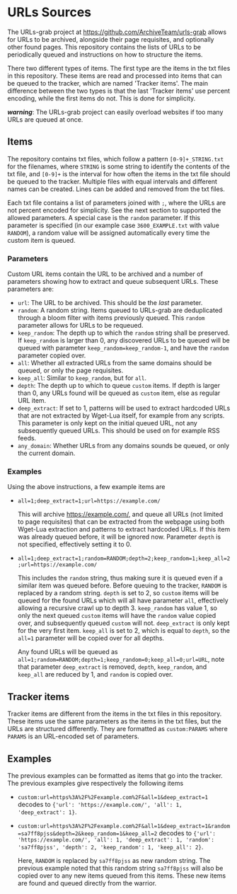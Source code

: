 # URLs Sources
The URLs-grab project at https://github.com/ArchiveTeam/urls-grab allows for URLs to be archived, alongside their page requisites, and optionally other found pages. This repository contains the lists of URLs to be periodically queued and instructions on how to structure the items.

There two different types of items. The first type are the items in the txt files in this repository. These items are read and processed into items that can be queued to the tracker, which are named 'Tracker items'. The main difference between the two types is that the last 'Tracker items' use percent encoding, while the first items do not. This is done for simplicity.

***warning***: The URLs-grab project can easily overload websites if too many URLs are queued at once.

## Items
The repository contains txt files, which follow a pattern `[0-9]+_STRING.txt` for the filenames, where `STRING` is some string to identify the contents of the txt file, and `[0-9]+` is the interval for how often the items in the txt file should be queued to the tracker. Multiple files with equal intervals and different names can be created. Lines can be added and removed from the txt files.

Each txt file contains a list of parameters joined with `;`, where the URLs are not percent encoded for simplicity. See the next section to supported the allowed parameters. A special case is the `random` parameter. If this parameter is specified (in our example case `3600_EXAMPLE.txt` with value `RANDOM`), a random value will be assigned automatically every time the custom item is queued.

### Parameters
Custom URL items contain the URL to be archived and a number of parameters showing how to extract and queue subsequent URLs. These parameters are:

 * `url`: The URL to be archived. This should be the _last_ parameter.
 * `random`: A random string. Items queued to URLs-grab are deduplicated through a bloom filter with items previously queued. This `random` parameter allows for URLs to be requeued.
 * `keep_random`: The depth up to which the `random` string shall be preserved. If `keep_random` is larger than 0, any discovered URLs to be queued will be queued with parameter `keep_random=keep_random-1`, and have the `random` parameter copied over.
 * `all`: Whether all extracted URLs from the same domains should be queued, or only the page requisites.
 * `keep_all`: Similar to `keep_random`, but for `all`.
 * `depth`: The depth up to which to queue `custom` items. If depth is larger than 0, any URLs found will be queued as `custom` item, else as regular URL item.
 * `deep_extract`: If set to 1, patterns will be used to extract hardcoded URLs that are not extracted by Wget-Lua itself, for example from any scripts. This parameter is only kept on the initial queued URL, not any subsequently queued URLs. This should be used on for example RSS feeds.
 * `any_domain`: Whether URLs from any domains sounds be queued, or only the current domain.

### Examples
Using the above instructions, a few example items are

 * `all=1;deep_extract=1;url=https://example.com/`

   This will archive https://example.com/, and queue all URLs (not limited to page requisites) that can be extracted from the webpage using both Wget-Lua extraction and patterns to extract hardcoded URLs. If this item was already queued before, it will be ignored now. Parameter `depth` is not specified, effectively setting it to 0.

 * `all=1;deep_extract=1;random=RANDOM;depth=2;keep_random=1;keep_all=2;url=https://example.com/`

   This includes the `random` string, thus making sure it is queued even if a similar item was queued before. Before queuing to the tracker, `RANDOM` is replaced by a random string. `depth` is set to 2, so `custom` items will be queued for the found URLs which will all have parameter `all`, effectively allowing a recursive crawl up to depth 3. `keep_random` has value 1, so only the next queued `custom` items will have the `random` value copied over, and subsequently queued `custom` will not. `deep_extract` is only kept for the very first item. `keep_all` is set to 2, which is equal to `depth`, so the `all=1` parameter will be copied over for all depths.

   Any found URLs will be queued as `all=1;random=RANDOM;depth=1;keep_random=0;keep_all=0;url=URL`, note that parameter `deep_extract` is removed, `depth`, `keep_random`, and `keep_all` are reduced by 1, and `random` is copied over.

## Tracker items
Tracker items are different from the items in the txt files in this repository. These items use the same parameters as the items in the txt files, but the URLs are structured differently. They are formatted as `custom:PARAMS` where `PARAMS` is an URL-encoded set of parameters.

## Examples
The previous examples can be formatted as items that go into the tracker. The previous examples give respectively the following items

 * `custom:url=https%3A%2F%2Fexample.com%2F&all=1&deep_extract=1` decodes to `{'url': 'https://example.com/', 'all': 1, 'deep_extract': 1}`.

 * `custom:url=https%3A%2F%2Fexample.com%2F&all=1&deep_extract=1&random=sa7ff8pjss&depth=2&keep_random=1&keep_all=2` decodes to `{'url': 'https://example.com/', 'all': 1, 'deep_extract': 1, 'random': 'sa7ff8pjss', 'depth': 2, 'keep_random': 1, 'keep_all': 2}`.

    Here, `RANDOM` is replaced by `sa7ff8pjss` as new random string. The previous example noted that this random string `sa7ff8pjss` will also be copied over to any new items queued from this items. These new items are found and queued directly from the warrior.
   
